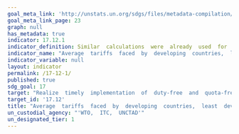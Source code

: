 ```yaml
---
goal_meta_link: 'http://unstats.un.org/sdgs/files/metadata-compilation/Metadata-Goal-17.pdf'
goal_meta_link_page: 23
graph: null
has_metadata: true
indicator: 17.12.1
indicator_definition: Similar  calculations  were  already  used  for  the  calculation  of  MDG  8.7  (Average  tariffs  imposed  by  developed  countries  on  agricultural  products  and  textiles  and  clothing  from  developing  countries).  For  reference  purposes  see  the  Millennium  Development  Goals  Report  2015  available  at  http://www.un.org/millenniumgoals/2015_MDG_Report/pdf/MDG%202015%20rev%20(July%201).pdf  (p.  64)
indicator_name: "Average  tariffs  faced  by  developing  countries,  least  developed  countries  and  small  island  developing  States"
indicator_variable: null
layout: indicator
permalink: /17-12-1/
published: true
sdg_goal: 17
target: "Realize  timely  implementation  of  duty-free  and  quota-free  market  access  on  a  lasting  basis  for  all  least  developed  countries,  consistent  with  World  Trade  Organization  decisions,  including  by  ensuring  that  preferential  rules  of  origin  applicable  to  imports  from  least  developed  countries  are  transparent  and  simple,  and  contribute  to  facilitating  market  access."
target_id: '17.12'
title: "Average  tariffs  faced  by  developing  countries,  least  developed  countries  and  small  island  developing  States"
un_custodial_agency: "'WTO,  ITC,  UNCTAD'"
un_designated_tier: 1
---
```

